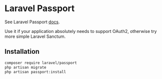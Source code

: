 # Laravel Passport

See Laravel Passport [docs](https://laravel.com/docs/master/passport).

Use it if your application absolutely needs to support OAuth2, otherwise try more simple Laravel Sanctum.

## Installation

```bash
composer require laravel/passport
php artisan migrate
php artisan passport:install
```
